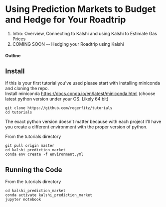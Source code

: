 # Using Prediction Markets to Budget and Hedge for Your Roadtrip

1. Intro: Overview, Connecting to Kalshi and using Kalshi to Estimate Gas Prices
2. COMING SOON -- Hedging your Roadtrip using Kalshi

#### Outline

## Install
If this is your first tutorial you've used please start with installing miniconda and cloning the repo.  
Install miniconda https://docs.conda.io/en/latest/miniconda.html (choose latest python version under your OS. Likely 64 bit)
```
git clone https://github.com/rogerfitz/tutorials
cd tutorials
```
The exact python version doesn't matter because with each project I'll have you create a different environment with the proper version of python.

From the tutorials directory
```
git pull origin master
cd kalshi_prediction_market
conda env create -f environment.yml
```

## Running the Code
From the tutorials directory
```
cd kalshi_prediction_market
conda activate kalshi_prediction_market
jupyter notebook
```